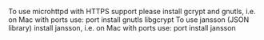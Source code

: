 To use microhttpd with HTTPS support please install gcrypt and gnutls,
i.e. on Mac with ports use:
   port install gnutls libgcrypt
To use jansson (JSON library) install jansson, i.e. on Mac with ports use:
   port install jansson

